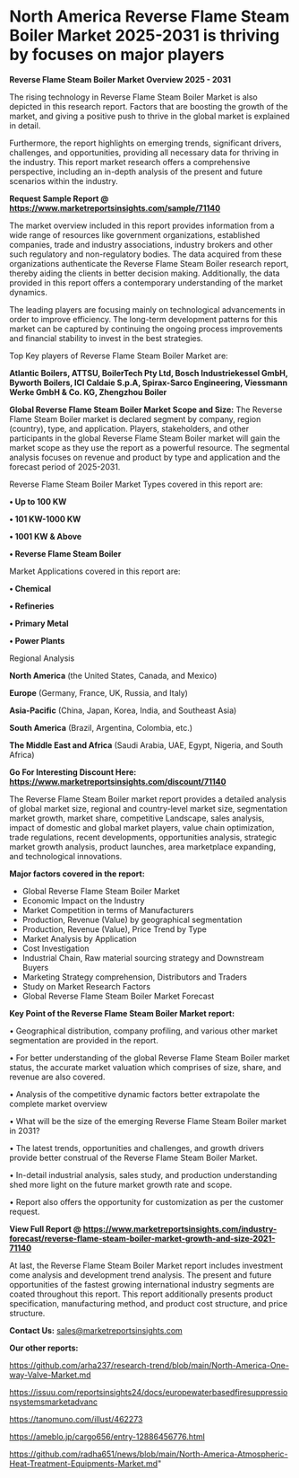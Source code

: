  # North America Reverse Flame Steam Boiler Market 2025-2031 is thriving by focuses on major players

<Strong> Reverse Flame Steam Boiler Market Overview 2025 - 2031</strong>

The rising technology in Reverse Flame Steam Boiler Market is also depicted in this research report. Factors that are boosting the growth of the market, and giving a positive push to thrive in the global market is explained in detail.

Furthermore, the report highlights on emerging trends, significant drivers, challenges, and opportunities, providing all necessary data for thriving in the industry. This report market research offers a comprehensive perspective, including an in-depth analysis of the present and future scenarios within the industry.

<strong>Request Sample Report @ <a href=https://www.marketreportsinsights.com/sample/71140>https://www.marketreportsinsights.com/sample/71140</a></strong>

The market overview included in this report provides information from a wide range of resources like government organizations, established companies, trade and industry associations, industry brokers and other such regulatory and non-regulatory bodies. The data acquired from these organizations authenticate the Reverse Flame Steam Boiler research report, thereby aiding the clients in better decision making. Additionally, the data provided in this report offers a contemporary understanding of the market dynamics.

The leading players are focusing mainly on technological advancements in order to improve efficiency. The long-term development patterns for this market can be captured by continuing the ongoing process improvements and financial stability to invest in the best strategies.

Top Key players of Reverse Flame Steam Boiler Market are:

<strong>Atlantic Boilers, ATTSU, BoilerTech Pty Ltd, Bosch Industriekessel GmbH, Byworth Boilers, ICI Caldaie S.p.A, Spirax-Sarco Engineering, Viessmann Werke GmbH & Co. KG, Zhengzhou Boiler</strong>

<strong><b>Global Reverse Flame Steam Boiler Market Scope and Size:</b></strong>
The Reverse Flame Steam Boiler market is declared segment by company, region (country), type, and application. Players, stakeholders, and other participants in the global Reverse Flame Steam Boiler market will gain the market scope as they use the report as a powerful resource. The segmental analysis focuses on revenue and product by type and application and the forecast period of 2025-2031.

Reverse Flame Steam Boiler Market Types covered in this report are:

<strong>• Up to 100 KW

• 101 KW-1000 KW

• 1001 KW & Above

• Reverse Flame Steam Boiler</strong>

Market Applications covered in this report are:

<strong>• Chemical

• Refineries

• Primary Metal

• Power Plants</strong> 

Regional Analysis

<strong>North America</strong> (the United States, Canada, and Mexico)

<strong>Europe</strong> (Germany, France, UK, Russia, and Italy)

<strong>Asia-Pacific</strong> (China, Japan, Korea, India, and Southeast Asia)

<strong>South America</strong> (Brazil, Argentina, Colombia, etc.)

<strong>The Middle East and Africa</strong> (Saudi Arabia, UAE, Egypt, Nigeria, and South Africa)

<strong>Go For Interesting Discount Here: <a href=https://www.marketreportsinsights.com/discount/71140>https://www.marketreportsinsights.com/discount/71140</a></strong>

The Reverse Flame Steam Boiler market report provides a detailed analysis of global market size, regional and country-level market size, segmentation market growth, market share, competitive Landscape, sales analysis, impact of domestic and global market players, value chain optimization, trade regulations, recent developments, opportunities analysis, strategic market growth analysis, product launches, area marketplace expanding, and technological innovations.

<strong><b>Major factors covered in the report:</b></strong>
<ul>
  <li>Global Reverse Flame Steam Boiler Market </li>
  <li>Economic Impact on the Industry</li>
  <li>Market Competition in terms of Manufacturers</li>
  <li>Production, Revenue (Value) by geographical segmentation</li>
  <li>Production, Revenue (Value), Price Trend by Type</li>
  <li>Market Analysis by Application</li>
  <li>Cost Investigation</li>
  <li>Industrial Chain, Raw material sourcing strategy and Downstream Buyers</li>
  <li>Marketing Strategy comprehension, Distributors and Traders</li>
  <li>Study on Market Research Factors</li>
  <li>Global Reverse Flame Steam Boiler Market Forecast</li>
</ul>

<strong><b>Key Point of the Reverse Flame Steam Boiler Market report:</b></strong>

• Geographical distribution, company profiling, and various other market segmentation are provided in the report.

• For better understanding of the global Reverse Flame Steam Boiler market status, the accurate market valuation which comprises of size, share, and revenue are also covered.

• Analysis of the competitive dynamic factors better extrapolate the complete market overview

• What will be the size of the emerging Reverse Flame Steam Boiler market in 2031?

• The latest trends, opportunities and challenges, and growth drivers provide better construal of the Reverse Flame Steam Boiler Market.

• In-detail industrial analysis, sales study, and production understanding shed more light on the future market growth rate and scope.

• Report also offers the opportunity for customization as per the customer request.

<strong><b>View Full Report @ <a href=https://www.marketreportsinsights.com/industry-forecast/reverse-flame-steam-boiler-market-growth-and-size-2021-71140>https://www.marketreportsinsights.com/industry-forecast/reverse-flame-steam-boiler-market-growth-and-size-2021-71140</a></b></strong>


At last, the Reverse Flame Steam Boiler Market report includes investment come analysis and development trend analysis. The present and future opportunities of the fastest growing international industry segments are coated throughout this report. This report additionally presents product specification, manufacturing method, and product cost structure, and price structure.

<strong>Contact Us:</strong>
sales@marketreportsinsights.com

<strong>Our other reports:</strong>

<a href=https://github.com/arha237/research-trend/blob/main/North-America-One-way-Valve-Market.md>https://github.com/arha237/research-trend/blob/main/North-America-One-way-Valve-Market.md</a>

<a href=https://issuu.com/reportsinsights24/docs/europewaterbasedfiresuppressionsystemsmarketadvanc>https://issuu.com/reportsinsights24/docs/europewaterbasedfiresuppressionsystemsmarketadvanc</a>

<a href=https://tanomuno.com/illust/462273>https://tanomuno.com/illust/462273</a>

<a href=https://ameblo.jp/cargo656/entry-12886456776.html>https://ameblo.jp/cargo656/entry-12886456776.html</a>

<a href=https://github.com/radha651/news/blob/main/North-America-Atmospheric-Heat-Treatment-Equipments-Market.md>https://github.com/radha651/news/blob/main/North-America-Atmospheric-Heat-Treatment-Equipments-Market.md</a>"
